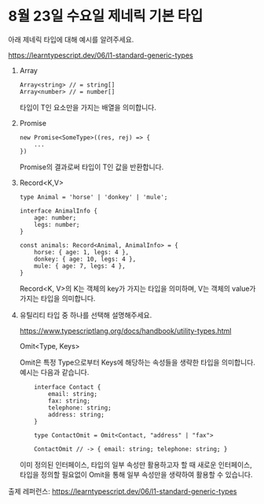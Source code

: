 # 8월 23일 수요일 제네릭 기본 타입

아래 제네릭 타입에 대해 예시를 알려주세요.

https://learntypescript.dev/06/l1-standard-generic-types

1. Array<T>

    ```
    Array<string> // = string[]
    Array<number> // = number[]
    ```

    타입이 T인 요소만을 가지는 배열을 의미합니다.

2. Promise<T>

    ```
    new Promise<SomeType>((res, rej) => {
        ...
    })
    ```

    Promise의 결과로써 타입이 T인 값을 반환합니다.

3. Record<K,V>

    ```
    type Animal = 'horse' | 'donkey' | 'mule';
    
    interface AnimalInfo {
        age: number;
        legs: number;
    }

    const animals: Record<Animal, AnimalInfo> = {
        horse: { age: 1, legs: 4 },
        donkey: { age: 10, legs: 4 },
        mule: { age: 7, legs: 4 },
    }
    ```

    Record<K, V>의 K는 객체의 key가 가지는 타입을 의미하며, V는 객체의 value가 가지는 타입을 의미합니다.

4. 유틸리티 타입 중 하나를 선택해 설명해주세요.

    https://www.typescriptlang.org/docs/handbook/utility-types.html

    Omit<Type, Keys>

    Omit은 특정 Type으로부터 Keys에 해당하는 속성들을 생략한 타입을 의미합니다. 예시는 다음과 같습니다.

    ```
        interface Contact {
            email: string;
            fax: string;
            telephone: string;
            address: string;
        }

        type ContactOmit = Omit<Contact, "address" | "fax">

        ContactOmit // -> { email: string; telephone: string; }
    ```

    이미 정의된 인터페이스, 타입의 일부 속성만 활용하고자 할 때 새로운 인터페이스, 타입을 정의할 필요없이 Omit을 통해 일부 속성만을 생략하여 활용할 수 있습니다.

출제 레퍼런스: https://learntypescript.dev/06/l1-standard-generic-types